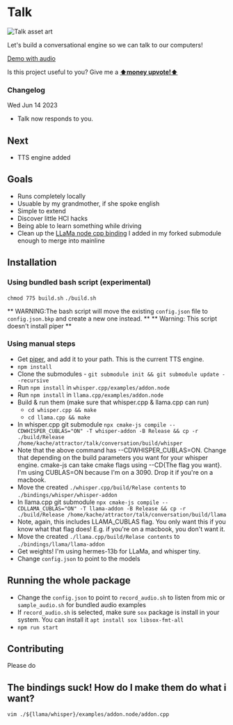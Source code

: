 # Talk
![Talk asset art](https://github.com/yacineMTB/talk/blob/master/assets/talklogo.png?raw=true)

Let's build a conversational engine so we can talk to our computers!

[Demo with audio](https://twitter.com/yacineMTB/status/1667739001158025216)

Is this project useful to you? Give me a [**⬆money upvote!⬆**](https://donate.stripe.com/fZedSC6tOdvF7ew9AD)

### Changelog
Wed Jun 14 2023
- Talk now responds to you.

## Next
- TTS engine added

## Goals
- Runs completely locally
- Usuable by my grandmother, if she spoke english
- Simple to extend
- Discover little HCI hacks
- Being able to learn something while driving
- Clean up the [LLaMa node cpp binding](https://github.com/yacineMTB/llama.cpp/blob/cf70f603d5a50f553c022a3017ee901afc237236/examples/addon.node/addon.cpp) I added in my forked submodule enough to merge into mainline

## Installation

### Using bundled bash script (experimental)

`chmod 775 build.sh`
`./build.sh`

** WARNING:The bash script will move the existing `config.json` file to `config.json.bkp` and create a new one instead. **
** Warning: This script doesn't install piper **

### Using manual steps 
- Get [piper](https://github.com/rhasspy/piper/), and add it to your path. This is the current TTS engine.
- `npm install` 
- Clone the submodules - `git submodule init && git submodule update --recursive`
- Run `npm install` in `whisper.cpp/examples/addon.node`
- Run `npm install` in `llama.cpp/examples/addon.node`
- Build & run them (make sure that whisper.cpp & llama.cpp can run)
  -  `cd whisper.cpp && make`
  -  `cd llama.cpp && make`
- In whisper.cpp git submodule `npx cmake-js compile --CDWHISPER_CUBLAS="ON" -T whisper-addon -B Release && cp -r ./build/Release  /home/kache/attractor/talk/conversation/build/whisper`
- Note that the above command has --CDWHISPER_CUBLAS=ON. Change that depending on the build parameters you want for your whisper engine. cmake-js can take cmake flags using --CD{The flag you want}. I'm using CUBLAS=ON because I'm on a 3090. Drop it if you're on a macbook. 
- Move the created `./whisper.cpp/build/Relase contents` to `./bindings/whisper/whisper-addon`
- In llama.cpp git submodule `npx cmake-js compile --CDLLAMA_CUBLAS="ON" -T llama-addon -B Release && cp -r ./build/Release /home/kache/attractor/talk/conversation/build/llama`
- Note, again, this includes LLAMA_CUBLAS flag. You only want this if you know what that flag does! E.g. if you're on a macbook, you don't want it.
- Move the created `./llama.cpp/build/Relase contents` to `./bindings/llama/llama-addon`
- Get weights! I'm using hermes-13b for LLaMa, and whisper tiny.
- Change `config.json` to point to the models 

## Running the whole package
- Change the `config.json` to point to `record_audio.sh` to listen from mic or `sample_audio.sh` for bundled audio examples
- If `record_audio.sh` is selected, make sure `sox` package is install in your system. You can install it `apt install sox libsox-fmt-all`
- `npm run start` 

## Contributing
Please do

## The bindings suck! How do I make them do what i want? 
`vim ./${llama/whisper}/examples/addon.node/addon.cpp`
